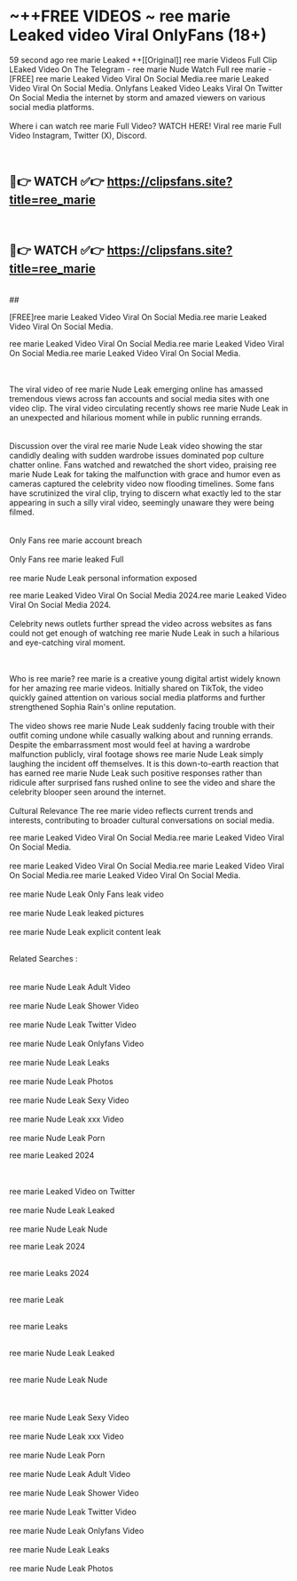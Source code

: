 # ~++FREE VIDEOS ~ ree marie Leaked video Viral OnlyFans (18+)<br>


59 second ago ree marie Leaked ++[[Original]] ree marie Videos Full Clip LEaked Video On The Telegram  - ree marie Nude  Watch Full ree marie - [FREE] ree marie Leaked Video Viral On Social Media.ree marie Leaked Video Viral On Social Media.   Onlyfans Leaked Video Leaks Viral On Twitter On Social Media the internet by storm and amazed viewers on various social media platforms. <br><br>
Where i can watch ree marie Full Video? WATCH HERE! Viral ree marie Full Video Instagram, Twitter (X), Discord. <br>


 <br>

##  🔴👉 WATCH ✅👉  <a href="https://clipsfans.site?title=ree_marie&ref=git">https://clipsfans.site?title=ree_marie</a> <br>
  <br>

##  🔴👉 WATCH ✅👉  <a href="https://clipsfans.site?title=ree_marie&ref=git">https://clipsfans.site?title=ree_marie</a> <br>
  <br>
  ##



[FREE]ree marie Leaked Video Viral On Social Media.ree marie Leaked Video Viral On Social Media. <br>

ree marie Leaked Video Viral On Social Media.ree marie Leaked Video Viral On Social Media.ree marie Leaked Video Viral On Social Media. <br>


  <br>

  <br>
The viral video of ree marie Nude Leak emerging online has amassed tremendous views across fan accounts and social media sites with one video clip. The viral video circulating recently shows ree marie Nude Leak in an unexpected and hilarious moment while in public running errands.<br>
<br>


<br>
Discussion over the viral ree marie Nude Leak video showing the star candidly dealing with sudden wardrobe issues dominated pop culture chatter online. Fans watched and rewatched the short video, praising ree marie Nude Leak for taking the malfunction with grace and humor even as cameras captured the celebrity video now flooding timelines. Some fans have scrutinized the viral clip, trying to discern what exactly led to the star appearing in such a silly viral video, seemingly unaware they were being filmed.<br>
<br>
<br> 
Only Fans ree marie account breach<br>
<br>
Only Fans ree marie leaked Full <br>
<br>
ree marie Nude Leak personal information exposed<br>

ree marie Leaked Video Viral On Social Media 2024.ree marie Leaked Video Viral On Social Media 2024. <br>
<br>
Celebrity news outlets further spread the video across websites as fans could not get enough of watching ree marie Nude Leak in such a hilarious and eye-catching viral moment.<br>
<br>

<br>
Who is ree marie? ree marie is a creative young digital artist widely known for her amazing ree marie videos. Initially shared on TikTok, the video quickly gained attention on various social media platforms and further strengthened Sophia Rain's online reputation.<br>
<br>
The video shows ree marie Nude Leak suddenly facing trouble with their outfit coming undone while casually walking about and running errands. Despite the embarrassment most would feel at having a wardrobe malfunction publicly, viral footage shows ree marie Nude Leak simply laughing the incident off themselves. It is this down-to-earth reaction that has earned ree marie Nude Leak such positive responses rather than ridicule after surprised fans rushed online to see the video and share the celebrity blooper seen around the internet.<br>
<br>
Cultural Relevance The ree marie video reflects current trends and interests, contributing to broader cultural conversations on social media.<br>

ree marie Leaked Video Viral On Social Media.ree marie Leaked Video Viral On Social Media.<br>
<br>
ree marie Leaked Video Viral On Social Media.ree marie Leaked Video Viral On Social Media.ree marie Leaked Video Viral On Social Media.<br>
<br>
ree marie Nude Leak Only Fans leak video<br>
<br>
ree marie Nude Leak leaked pictures<br>
<br>
ree marie Nude Leak explicit content leak<br>


<br>
Related Searches :<br>
<br>

<br>
ree marie Nude Leak Adult Video<br>
<br>
ree marie Nude Leak Shower Video<br>
<br>
ree marie Nude Leak Twitter Video<br>
<br>
ree marie Nude Leak Onlyfans Video<br>
<br>
ree marie Nude Leak Leaks<br>
<br>
ree marie Nude Leak Photos<br>

<br>
ree marie Nude Leak Sexy Video<br>
<br>
ree marie Nude Leak xxx Video<br>
<br>
ree marie Nude Leak Porn<br>

ree marie  Leaked 2024 <br> <br>
<br>

ree marie Leaked Video on Twitter <br>
<br>
ree marie Nude Leak Leaked<br>
<br>
ree marie Nude Leak Nude<br>


ree marie  Leak 2024 <br> <br>



ree marie  Leaks 2024 <br> <br>



 
ree marie  Leak<br> <br>



ree marie  Leaks<br> <br>


ree marie Nude Leak Leaked<br> <br>

ree marie Nude Leak Nude<br> <br>
<br> <br>
ree marie Nude Leak Sexy Video
<br> <br>
ree marie Nude Leak xxx Video
<br> <br>
ree marie Nude Leak Porn
<br> <br>
ree marie Nude Leak Adult Video
<br> <br>
ree marie Nude Leak Shower Video
<br> <br>
ree marie Nude Leak Twitter Video
<br> <br>
ree marie Nude Leak Onlyfans Video
<br> <br>
ree marie Nude Leak Leaks
<br> <br>
ree marie Nude Leak Photos






</p>




 



</p>










